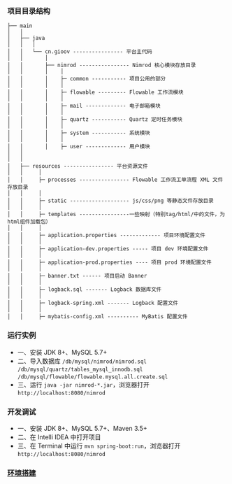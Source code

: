 ### 项目目录结构
```
├── main
│   │  
│   ├── java
│   │   │
│   │   └── cn.gioov ---------------- 平台主代码
│   │       │
│   │       ├── nimrod ---------------- Nimrod 核心模块存放目录
│   │       │    │  
│   │       │    ├─ common ----------- 项目公用的部分
│   │       │    │
│   │       │    ├─ flowable --------- Flowable 工作流模块
│   │       │    │
│   │       │    ├─ mail ------------- 电子邮箱模块
│   │       │    │
│   │       │    ├─ quartz ----------- Quartz 定时任务模块
│   │       │    │
│   │       │    ├─ system ----------- 系统模块
│   │       │    │
│   │       │    ├─ user ------------- 用户模块
│   │              
│   │          
│   ├── resources ---------------- 平台资源文件
│   │     │
│   │     ├─ processes ---------------- Flowable 工作流工单流程 XML 文件存放目录
│   │     │ 
│   │     ├─ static ------------------- js/css/png 等静态文件存放目录
│   │     │ 
│   │     ├─ templates ----------------一些映射（特别tag/html/中的文件，为html组件加载包）
│   │     │ 
│   │     ├─ application.properties ------------- 项目环境配置文件
│   │     │ 
│   │     ├─ application-dev.properties ----- 项目 dev 环境配置文件
│   │     │ 
│   │     ├─ application-prod.properties ---- 项目 prod 环境配置文件
│   │     │ 
│   │     ├─ banner.txt ------ 项目启动 Banner
│   │     │ 
│   │     ├─ logback.sql ------- Logback 数据库文件
│   │     │ 
│   │     ├─ logback-spring.xml ------- Logback 配置文件
│   │     │ 
│   │     ├─ mybatis-config.xml ---------- MyBatis 配置文件
```

### 运行实例

- 一、安装 JDK 8+、MySQL 5.7+
- 二、导入数据库
`/db/mysql/nimrod/nimrod.sql`
`/db/mysql/quartz/tables_mysql_innodb.sql`
`/db/mysql/flowable/flowable.mysql.all.create.sql`
- 三、运行 `java -jar nimrod-*.jar`，浏览器打开 `http://localhost:8080/nimrod`

### 开发调试

- 一、安装 JDK 8+、MySQL 5.7+、Maven 3.5+
- 二、在 Intelli IDEA 中打开项目
- 三、在 Terminal 中运行 `mvn spring-boot:run`，浏览器打开 `http://localhost:8080/nimrod`

### [环境搭建](https://github.com/godcheese/nimrod/blob/master/docs/java.md)
